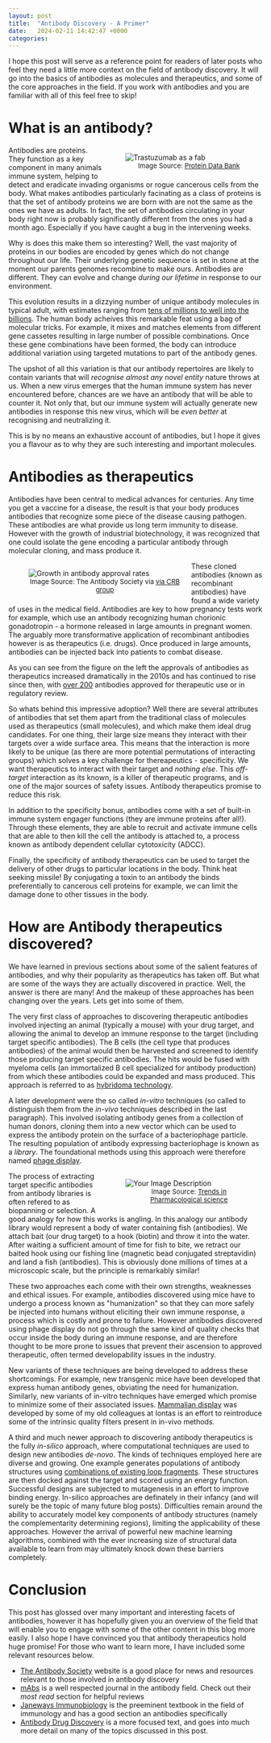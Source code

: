 ```yaml
---
layout: post
title:  "Antibody Discovery - A Primer"
date:   2024-02-11 14:42:47 +0000
categories:
---
```


I hope this post will serve as a reference point for readers of later posts who
feel they need a little more context on the field of antibody discovery. It will
go into the basics of antibodies as molecules and therapeutics, and some of the
core approaches in the field. If you work with antibodies and you are familiar with
all of this feel free to skip!

# What is an antibody?

<figure style="float: right; margin-right: 20px; width: 50%;">
  <img src="/assets/2024-02-11/trastuzumab-fab.jpg" alt="Trastuzumab as a fab" />
  <figcaption style="font-size: small; text-align: center;">Image Source: <a href="https://www.rcsb.org/structure/6BI0">Protein Data Bank</a></figcaption>
</figure>

Antibodies are proteins. They function as a key component in many animals immune
system, helping to detect and eradicate invading organisms or rogue cancerous
cells from the body. What makes antibodies particularly facinating as a class of
proteins is that the set of antibody proteins we are born with are not the same
as the ones we have as adults. In fact, the set of antibodies circulating in
your body right now is probably significantly different from the ones you had a
month ago. Especially if you have caught a bug in the intervening weeks.

Why is does this make them so interesting? Well, the vast majority of proteins in
our bodies are encoded by genes which do not change throughout our life. Their
underlying genetic sequence is set in stone at the moment our parents genomes
recombine to make ours. Antibodies are different. They can evolve and change
*during our lifetime* in response to our environment.

This evolution results in a dizzying number of unique antibody molecules in
typical adult, with estimates ranging from [tens of millions to well into the
billions](https://www.ncbi.nlm.nih.gov/pmc/articles/PMC7153836/).
The human body acheives this remarkable feat using a bag of molecular
tricks. For example, it mixes and matches elements from different gene cassetes
resulting in large number of possible combinations. Once these gene combinations
have been formed, the body can introduce additional variation using targeted
mutations to part of the antibody genes.

The upshot of all this variation is that our antibody repertoires are likely to
contain variants that will *recognise almost any novel entity* nature throws at
us. When a new virus emerges that the human immune system has never encountered
before, chances are we have an antibody that will be able to counter it. Not
only that, but our immune system will actually generate new antibodies in
response this new virus, which will be *even better* at recognising and
neutralizing it.

This is by no means an exhaustive account of antibodies, but I hope it gives you
a flavour as to why they are such interesting and important molecules.

# Antibodies as therapeutics

Antibodies have been central to medical advances for centuries. Any time you get
a vaccine for a disease, the result is that your body produces antibodies that recognize some
piece of the disease causing pathogen. These antibodies are what provide us long term immunity to
disease. However with the growth of industrial biotechnology, it was recognized
that one could isolate the gene encoding a particular antibody through molecular
cloning, and mass produce it.

<figure style="float: left; margin-right: 20px; width: 60%;">
  <img src="/assets/2024-02-11/antibody-approval-growth.png" alt="Growth in
  antibody approval rates" />
  <figcaption style="font-size: small; text-align: center;">Image Source: The Antibody Society via <a href="https://www.crbgroup.com/insights/biotechnology/monoclonal-antibody-manufacturing-introduction">via CRB group</a></figcaption>
</figure>

These cloned antibodies (known as recombinant antibodies) have found a wide
variety of uses in the medical field. Antibodies are key to how pregnancy
tests work for example, which use an antibody recognizing human chorionic
gonadotropin - a hormone released in large amounts in pregnant women. The
arguably more transformative application of recombinant antibodies however
is as therapeutics (i.e. drugs). Once produced in large amounts, antibodies
can be injected back into patients to combat disease.

As you can see from the figure on the left the approvals of antibodies as
therapeutics increased dramatically in the 2010s and has continued to rise since
then, with [over 200](https://www.antibodysociety.org/antibody-therapeutics-product-data/)
antibodies approved for therapeutic use or in regulatory review.

So whats behind this impressive adoption? Well there are several attributes of
antibodies that set them apart from the traditional class of molecules used as
therapeutics (small molecules), and which make them ideal drug candidates. For
one thing, their large size means they interact with their targets over a wide
surface area. This means that the interaction is more likely to be unique (as
there are more potential permutations of interacting groups) which solves a key
challenge for thereapeutics - specificity. We want therapeutics to interact with
their target and *nothing else*. This *off-target* interaction as its known, is
a killer of therapeutic programs, and is one of the major sources of safety
issues. Antibody therapeutics promise to reduce this risk.

In addition to the specificity bonus, antibodies come with a set of built-in
immune system engager functions (they are immune proteins after all!). Through
these elements, they are able to recruit and activate immune cells that are able
to then kill the cell the antibody is attached to, a process known as antibody
dependent celullar cytotoxicity (ADCC).

Finally, the specificity of antibody therapeutics can be used to target the
delivery of other drugs to particular locations in the body. Think heat seeking
missile! By conjugating a toxin to an antibody the binds preferentially to
cancerous cell proteins for example, we can limit the damage done to other
tissues in the body.


# How are Antibody therapeutics discovered?

We have learned in previous sections about some of the salient features of
antibodies, and why their popularity as therapeutics has taken off. But what are
some of the ways they are actually discovered in practice. Well, the answer is there are
many! And the makeup of these approaches has been changing over the years. Lets
get into some of them.

The very first class of approaches to discovering therapeutic antibodies
involved injecting an animal (typically a mouse) with your drug target, and
allowing the animal to develop an immune response to the target (including
target specific antibodies). The B cells (the cell type that produces
antibodies) of the animal would then be harvested and screened to identify those
producing target specific antibodies. The hits would be fused with myeloma cells
(an immortalized B cell specialized for antibody production) from which these
antibodies could be expanded and mass produced. This approach is referred to as
[hybridoma technology](https://www.ncbi.nlm.nih.gov/pmc/articles/PMC8521504/).

A later development were the so called *in-vitro* techniques (so called to
distinguish them from the *in-vivo* techniques described in the last paragraph).
This involved isolating antibody genes from a collection of human donors,
cloning them into a new vector which can be used to express the antibody protein
on the surface of a bacteriophage particle. The resulting population of antibody
expressing bacteriophage is known as a *library*. The foundational methods using
this approach were therefore named [phage display](https://www.ncbi.nlm.nih.gov/pmc/articles/PMC3656071/).

<figure style="float: right; margin-right: 20px; width: 50%;">
  <img src="/assets/2024-02-11/phage-display-fishing-analogy.jpg" alt="Your Image Description" />
  <figcaption style="font-size: small; text-align: center;">Image Source: <a href="https://www.sciencedirect.com/science/article/abs/pii/S016561471830230X">Trends in Pharmacological science</a></figcaption>
</figure>

The process of extracting target specific antibodies from antibody libraries is
often refered to as biopanning or selection. A good analogy for how this works
is angling. In this analogy our antibody library would represent a body of water
containing fish (antibodies). We attach bait (our drug target) to a hook (biotin) and throw
it into the water. After waiting a sufficient amount of time for fish to bite,
we retract our baited hook using our fishing line (magnetic bead conjugated
streptavidin) and land a fish (antibodies). This is obviously done millions of
times at a microscopic scale, but the principle is remarkably similar!

These two approaches each come with their own strengths, weaknesses and ethical
issues. For example, antibodies discovered using mice have to undergo a process
known as "humanization" so that they can more safely be injected into humans
without eliciting their own immune response, a process which is costly and prone
to failure. However antibodies discovered using phage display do not go through
the same kind of quality checks that occur inside the body during an immune
response, and are therefore thought to be more prone to issues that prevent
their ascension to approved therapeutic, often termed developability issues in
the industry.

New variants of these techniques are being developed to address these
shortcomings. For example, new transgenic mice have been developed that express
human antibody genes, obviating the need for humanization. Similarly, new
variants of in-vitro techniques have emerged which promise to minimize some of
their associated issues. [Mammalian
display](https://pubmed.ncbi.nlm.nih.gov/19252852/) was developed by some of my old
colleagues at Iontas is an effort to reintroduce some of the intrinsic quality
filters present in in-vivo methods.

A third and much newer approach to discovering antibody therapeutics is the
fully *in-silico* approach, where computational techniques are used to design
new antibodies *de-novo*. The kinds of techniques employed here are diverse and growing.
One example generates populations of antibody structures using [combinations of
existing loop fragments](http://www-vendruscolo.ch.cam.ac.uk/sormanni2018csr.pdf). These structures are then docked against the target and
scored using an energy function. Successful designs are subjected to mutagenesis
in an effort to improve binding energy. In-silico approaches are definately in
their infancy (and will surely be the topic of many future blog posts).
Difficulties remain around the ability to accurately model key components of
antibody structures (namely the complementarity determining regions), limiting
the applicability of these approaches. However the arrival of powerful new
machine learning algorithms, combined with the ever increasing size of
structural data available to learn from may ultimately knock down these barriers
completely.

# Conclusion

This post has glossed over many important and interesting facets of antibodies,
however it has hopefully given you an overview of the field that will enable you
to engage with some of the other content in this blog more easily. I also hope I
have convinced you that antibody therapeutics hold huge promise! For those who
want to learn more, I have included some relevant resources below.

- [The Antibody Society](https://www.antibodysociety.org/) website is a good
  place for news and resources relevant to those involved in antibody discovery
- [mAbs](https://www.tandfonline.com/journals/kmab20) is a well respected
  journal in the antibody field. Check out their *most read* section for helpful
  reviews
- [Janeways Immunobiology](https://www.amazon.co.uk/Janeways-Immunobiology-Kenneth-M-Murphy/dp/0393884910/ref=asc_df_0393884910/?tag=googshopuk-21&linkCode=df0&hvadid=606781675864&hvpos=&hvnetw=g&hvrand=16464619030823393981&hvpone=&hvptwo=&hvqmt=&hvdev=c&hvdvcmdl=&hvlocint=&hvlocphy=9044909&hvtargid=pla-1596925236390&psc=1&mcid=8a770507dbd63d43a1f3ba15da7c215c&th=1&psc=1)
is the preeminent textbook in the field of immunology and has a good section an
antibodies specifically
- [Antibody Drug
  Discovery](https://www.amazon.co.uk/Antibody-Discovery-Molecular-Medicinal-Chemistry/dp/1848166281)
  is a more focused text, and goes into much more detail on many of the topics
  discussed in this post.
